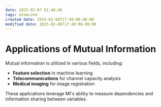```yaml
---
date: 2025-02-07 01:48:46
tags: atomized
created date: 2025-02-06T17:49:08-08:00
modified date: 2025-02-06T17:49:08-08:00
---
```

# Applications of Mutual Information
Mutual information is utilized in various fields, including:
- **Feature selection** in machine learning
- **Telecommunications** for channel capacity analysis
- **Medical imaging** for image registration

These applications leverage MI's ability to measure dependencies and information sharing between variables.